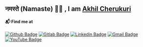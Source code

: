 ## नमस्ते (Namaste) 🙏🏻 , I am [Akhil Cherukuri](http://akhilcherukuri.com)

#### 📬 Find me at
[![Github Badge](http://img.shields.io/badge/-GitHub-black?style=flat-square&logo=github&link=https://github.com/akhilcherukuri/)](https://github.com/akhilcherukuri/)
[![Gitlab Badge](http://img.shields.io/badge/-GitLab-black?style=flat-square&logo=gitlab&link=https://gitlab.com/akhilcherukuri/)](https://gitlab.com/akhilcherukuri/)
[![Linkedin Badge](https://img.shields.io/badge/-LinkedIn-blue?style=flat-square&logo=Linkedin&logoColor=white&link=https://www.linkedin.com/in/akhilcherukuri/)](https://www.linkedin.com/in/akhilcherukuri)
[![Gmail Badge](https://img.shields.io/badge/-Gmail-d14836?style=flat-square&logo=Gmail&logoColor=white&link=mailto:akhilcherukuri@gmail.com)](mailto:akhilcherukuri@gmail.com)
[![YouTube Badge](https://img.shields.io/badge/-@Akhil%20Cherukuri-c4302b?style=flat-square&labelColor=c4302b&logo=youtube&logoColor=white&link=https://www.youtube.com/channel/UCT6VCZKB5v9ddas_Br-qngA)](https://www.youtube.com/channel/UCT6VCZKB5v9ddas_Br-qngA)

<!--
**akhilcherukuri/akhilcherukuri** is a ✨ _special_ ✨ repository because its `README.md` (this file) appears on your GitHub profile.

Here are some ideas to get you started:

- 🔭 I’m currently working on ...
- 🌱 I’m currently learning ...
- 👯 I’m looking to collaborate on ...
- 🤔 I’m looking for help with ...
- 💬 Ask me about ...
- 📫 How to reach me: ...
- 😄 Pronouns: ...
- ⚡ Fun fact: ...
-->
